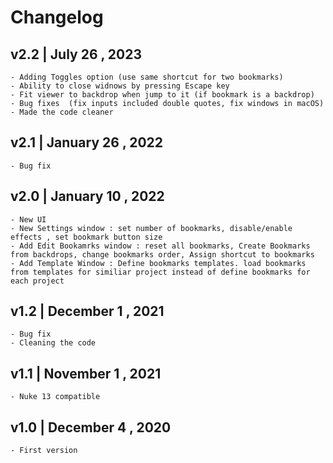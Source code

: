 Changelog
=========
v2.2 | July 26 , 2023
----
    - Adding Toggles option (use same shortcut for two bookmarks)
    - Ability to close widnows by pressing Escape key
    - Fit viewer to backdrop when jump to it (if bookmark is a backdrop)
    - Bug fixes  (fix inputs included double quotes, fix windows in macOS)
    - Made the code cleaner
v2.1 | January 26 , 2022
----
    - Bug fix
v2.0 | January 10 , 2022
----
    - New UI
    - New Settings window : set number of bookmarks, disable/enable effects , set bookmark button size
    - Add Edit Bookamrks window : reset all bookmarks, Create Bookmarks from backdrops, change bookmarks order, Assign shortcut to bookmarks
    - Add Template Window : Define bookmarks templates. load bookmarks from templates for similiar project instead of define bookmarks for each project
v1.2 | December 1 , 2021
----
    - Bug fix
    - Cleaning the code

v1.1 | November 1 , 2021
----
    - Nuke 13 compatible

v1.0 | December 4 , 2020 
----
    - First version


